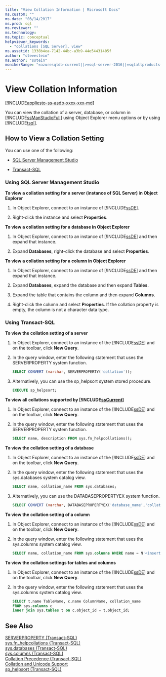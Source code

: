 ```yaml
---
title: "View Collation Information | Microsoft Docs"
ms.custom: ""
ms.date: "03/14/2017"
ms.prod: sql
ms.reviewer: ""
ms.technology: 
ms.topic: conceptual
helpviewer_keywords: 
  - "collations [SQL Server], view"
ms.assetid: 1338b4ea-7142-44bc-a3b9-44e54431405f
author: "stevestein"
ms.author: "sstein"
monikerRange: "=azuresqldb-current||>=sql-server-2016||=sqlallproducts-allversions||>=sql-server-linux-2017||=azuresqldb-mi-current"
---
```

# View Collation Information
[!INCLUDE[appliesto-ss-asdb-xxxx-xxx-md](../../includes/appliesto-ss-asdb-xxxx-xxx-md.md)]
    
<a name="Top"></a> You can view the collation of a server, database, or column in [!INCLUDE[ssManStudioFull](../../includes/ssmanstudiofull-md.md)] using Object Explorer menu options or by using [!INCLUDE[tsql](../../includes/tsql-md.md)].  
  
##  <a name="Procedures"></a> How to View a Collation Setting  
 You can use one of the following:  
  
-   [SQL Server Management Studio](#SSMSProcedure)  
  
-   [Transact-SQL](#TsqlProcedure)  
  
###  <a name="SSMSProcedure"></a> Using SQL Server Management Studio  
 **To view a collation setting for a server (instance of SQL Server) in Object Explorer**  
  
1.  In Object Explorer, connect to an instance of [!INCLUDE[ssDE](../../includes/ssde-md.md)].  
  
2.  Right-click the instance and select **Properties**.  
  
 **To view a collation setting for a database in Object Explorer**  
  
1.  In Object Explorer, connect to an instance of [!INCLUDE[ssDE](../../includes/ssde-md.md)] and then expand that instance.  
  
2.  Expand **Databases**, right-click the database and select **Properties**.  
  
 **To view a collation setting for a column in Object Explorer**  
  
1.  In Object Explorer, connect to an instance of [!INCLUDE[ssDE](../../includes/ssde-md.md)] and then expand that instance.  
  
2.  Expand **Databases**, expand the database and then expand **Tables**.  
  
3.  Expand the table that contains the column and then expand **Columns**.  
  
4.  Right-click the column and select **Properties**. If the collation property is empty, the column is not a character data type.  
  
###  <a name="TsqlProcedure"></a> Using Transact-SQL  
 **To view the collation setting of a server**  
  
1.  In Object Explorer, connect to an instance of the [!INCLUDE[ssDE](../../includes/ssde-md.md)] and on the toolbar, click **New Query**.  
  
2.  In the query window, enter the following statement that uses the SERVERPROPERTY system function.  
  
    ```sql  
    SELECT CONVERT (varchar, SERVERPROPERTY('collation'));  
    ```  
  
3.  Alternatively, you can use the sp_helpsort system stored procedure.  
  
    ```sql  
    EXECUTE sp_helpsort;  
    ```  
  
 **To view all collations supported by [!INCLUDE[ssCurrent](../../includes/sscurrent-md.md)]**  
  
1.  In Object Explorer, connect to an instance of the [!INCLUDE[ssDE](../../includes/ssde-md.md)] and on the toolbar, click **New Query**.  
  
2.  In the query window, enter the following statement that uses the SERVERPROPERTY system function.  
  
    ```sql  
    SELECT name, description FROM sys.fn_helpcollations();  
    ```  
  
 **To view the collation setting of a database**  
  
1.  In Object Explorer, connect to an instance of the [!INCLUDE[ssDE](../../includes/ssde-md.md)] and on the toolbar, click **New Query**.  
  
2.  In the query window, enter the following statement that uses the sys.databases system catalog view.  
  
    ```sql  
    SELECT name, collation_name FROM sys.databases;  
    ```  
  
3.  Alternatively, you can use the DATABASEPROPERTYEX system function.  
  
    ```sql  
    SELECT CONVERT (varchar, DATABASEPROPERTYEX('database_name','collation'));  
    ```  
  
 **To view the collation setting of a column**  
  
1.  In Object Explorer, connect to an instance of the [!INCLUDE[ssDE](../../includes/ssde-md.md)] and on the toolbar, click **New Query**.  
  
2.  In the query window, enter the following statement that uses the sys.columns system catalog view.  
  
    ```sql  
    SELECT name, collation_name FROM sys.columns WHERE name = N'<insert character data type column name>';  
    ```  
  
 **To view the collation settings for tables and columns**  

1.  In Object Explorer, connect to an instance of the [!INCLUDE[ssDE](../../includes/ssde-md.md)] and on the toolbar, click **New Query**.  
  
2.  In the query window, enter the following statement that uses the sys.columns system catalog view.  
  
    ```sql  
    SELECT t.name TableName, c.name ColumnName, collation_name  
    FROM sys.columns c  
    inner join sys.tables t on c.object_id = t.object_id;  
    ```  



## See Also  
 [SERVERPROPERTY &#40;Transact-SQL&#41;](../../t-sql/functions/serverproperty-transact-sql.md)   
 [sys.fn_helpcollations &#40;Transact-SQL&#41;](../../relational-databases/system-functions/sys-fn-helpcollations-transact-sql.md)   
 [sys.databases &#40;Transact-SQL&#41;](../../relational-databases/system-catalog-views/sys-databases-transact-sql.md)   
 [sys.columns &#40;Transact-SQL&#41;](../../relational-databases/system-catalog-views/sys-columns-transact-sql.md)   
 [Collation Precedence &#40;Transact-SQL&#41;](../../t-sql/statements/collation-precedence-transact-sql.md)   
 [Collation and Unicode Support](../../relational-databases/collations/collation-and-unicode-support.md)      
 [sp_helpsort &#40;Transact-SQL&#41;](../../relational-databases/system-stored-procedures/sp-helpsort-transact-sql.md)  
  
  
